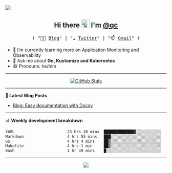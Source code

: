 ![](https://github.com/qclaogui/qclaogui/assets/17244565/24f4a82f-476e-4f7b-a19d-26d7b672c646)

<h2 align="center"> Hi there <img src="https://github.com/qclaogui/qclaogui/assets/17244565/e26bbd40-de63-4001-9f93-918ea366bb3b" width="25px" alt="👋"> I'm <a href="https://github.com/qclaogui">@qc</a></h2>
<p align="center">
  <samp>( "👨‍💻 <a href="https://qclaogui.github.io/blog/">Blog</a>" | "☁️ <a href="https://twitter.com/qclaogui">Twitter</a>" | "📫 <a href="mailto:qclaogui@gmail.com">Gmail</a>" )</samp>
</p>

- 🌱 I’m currently learning more on Application Monitoring and Observability
- 💬 Ask me about **Go, Kustomize and Kubernetes**
- 😄 Pronouns: he/him

-------

<p align="center">
  <a href="https://github.com/qclaogui">
    <img alt="GitHub Stats" src="https://github-readme-stats.vercel.app/api?username=qclaogui&custom_title=GitHub%20Stats&show_icons=true&rank_icon=github&theme=transparent&count_private=true&include_all_commits=true&hide_border=true" />
  </a>
</p>

-------

**📝 Latest Blog Posts**

<!-- BLOG-POST-LIST:START -->
- [Blog: Easy documentation with Docsy](https://qclaogui.github.io/blog/news/first-post/)
<!-- BLOG-POST-LIST:END -->

-------

📊 **Weekly development breakdown**

<!--START_SECTION:waka-->

```txt
YAML                       23 hrs 20 mins  █████████████▓░░░░░░░░░░░   54.55 %
Markdown                   4 hrs 55 mins   ███░░░░░░░░░░░░░░░░░░░░░░   11.50 %
Go                         4 hrs 4 mins    ██▒░░░░░░░░░░░░░░░░░░░░░░   09.53 %
Makefile                   4 hrs 1 min     ██▒░░░░░░░░░░░░░░░░░░░░░░   09.42 %
Bash                       1 hr 49 mins    █░░░░░░░░░░░░░░░░░░░░░░░░   04.28 %
```

<!--END_SECTION:waka-->

-------

<p align="center">
  <a href="https://github.com/qclaogui/qclaogui">
    <img src="https://komarev.com/ghpvc/?username=qclaogui&label=Profile+views" />
  </a>
</p>

<!--
**qclaogui/qclaogui** is a ✨ _special_ ✨ repository because its `README.md` (this file) appears on your GitHub profile.

Here are some ideas to get you started:

- 🔭 I’m currently working on ...
- 🌱 I’m currently learning ...
- 👯 I’m looking to collaborate on ...
- 🤔 I’m looking for help with ...
- 💬 Ask me about ...
- 📫 How to reach me: ...
- 😄 Pronouns: ...
- ⚡ Fun fact: ...
-->
